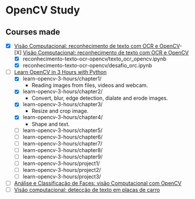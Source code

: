 # OpenCV Study 

## Courses made

- [X] [Visão Computacional: reconhecimento de texto com OCR e OpenCV](https://cursos.alura.com.br/course/visao-computacional-reconhecimento-texto-ocr-opencv)- [X] [Visão Computacional: reconhecimento de texto com OCR e OpenCV](https://cursos.alura.com.br/course/visao-computacional-reconhecimento-texto-ocr-opencv)
	- [X] reconhecimento-texto-ocr-opencv/texto_ocr_opencv.ipynb
	- [X] reconhecimento-texto-ocr-opencv/desafio_orc.ipynb
- [ ] [Learn OpenCV in 3 Hours with Python](https://www.youtube.com/watch?v=WQeoO7MI0Bs)
  - [X] learn-opencv-3-hours/chapter1/
    - Reading images from files,
      videos and webcam.
  - [X] learn-opencv-3-hours/chapter2/
    - Convert, blur,
      edge detection, dialate
      and erode images.
  - [X] learn-opencv-3-hours/chapter3/
    - Resize and crop image.
  - [X] learn-opencv-3-hours/chapter4/
    - Shape and text.
  - [ ] learn-opencv-3-hours/chapter5/
  - [ ] learn-opencv-3-hours/chapter6/
  - [ ] learn-opencv-3-hours/chapter7/
  - [ ] learn-opencv-3-hours/chapter8/
  - [ ] learn-opencv-3-hours/chapter9/
  - [ ] learn-opencv-3-hours/project1/
  - [ ] learn-opencv-3-hours/project2/
  - [ ] learn-opencv-3-hours/project3/
- [ ] [Análise e Classificação de Faces: visão Computacional com OpenCV](https://cursos.alura.com.br/course/analise-classificacao-faces-visao-computacional-opencv)
- [ ] [Visão computacional: detecção de texto em placas de carro](https://cursos.alura.com.br/course/visao-computacional-deteccao-texto-placas-carro)
